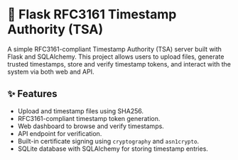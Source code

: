 # 📜 Flask RFC3161 Timestamp Authority (TSA)

A simple RFC3161-compliant Timestamp Authority (TSA) server built with Flask and SQLAlchemy. This project allows users to upload files, generate trusted timestamps, store and verify timestamp tokens, and interact with the system via both web and API.

## ✨ Features

- Upload and timestamp files using SHA256.
- RFC3161-compliant timestamp token generation.
- Web dashboard to browse and verify timestamps.
- API endpoint for verification.
- Built-in certificate signing using `cryptography` and `asn1crypto`.
- SQLite database with SQLAlchemy for storing timestamp entries.
